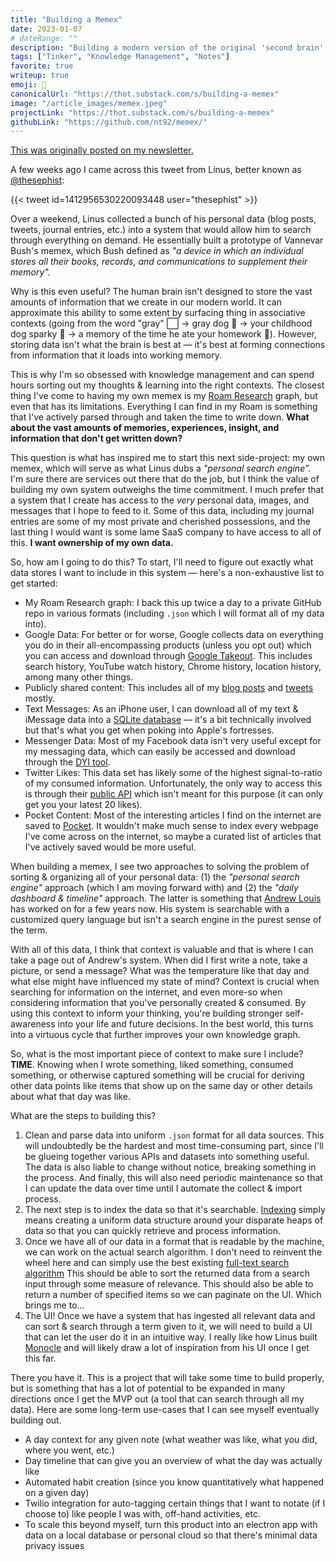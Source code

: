 ```yaml
---
title: "Building a Memex"
date: 2023-01-07
# dateRange: ""
description: "Building a modern version of the original 'second brain' by synthezing multiple data sources together into a cohesive system to search through my cruft of information."
tags: ["Tinker", "Knowledge Management", "Notes"]
favorite: true
writeup: true
emoji: 🧠
canonicalUrl: "https://thot.substack.com/s/building-a-memex"
image: "/article_images/memex.jpeg"
projectLink: "https://thot.substack.com/s/building-a-memex"
githubLink: "https://github.com/nt92/memex/"
---
```


[This was originally posted on my newsletter.](https://tinyletter.com/nikhilthota/letters/s02-e05-on-booling-knowledge-management-tooling)

A few weeks ago I came across this tweet from Linus, better known as [@thesephist](https://twitter.com/thesephist):

{{< tweet id=1412956530220093448 user="thesephist" >}}

Over a weekend, Linus collected a bunch of his personal data (blog posts, tweets, journal entries, etc.) into a system that would allow him to search through everything on demand. He essentially built a prototype of Vannevar Bush's memex, which Bush defined as *"a device in which an individual stores all their books, records, and communications to supplement their memory".*

Why is this even useful? The human brain isn't designed to store the vast amounts of information that we create in our modern world. It can approximate this ability to some extent by surfacing thing in associative contexts (going from the word "gray" ⬜️ -> gray dog 🐩 -> your childhood dog sparky 🥺 -> a memory of the time he ate your homework 🧾). However, storing data isn't what the brain is best at — it's best at forming connections from information that it loads into working memory.

This is why I'm so obsessed with knowledge management and can spend hours sorting out my thoughts & learning into the right contexts. The closest thing I've come to having my own memex is my [Roam Research](https://roamresearch.com/) graph, but even that has its limitations. Everything I can find in my Roam is something that I've actively parsed through and taken the time to write down. **What about the vast amounts of memories, experiences, insight, and information that don't get written down?**

This question is what has inspired me to start this next side-project: my own memex, which will serve as what Linus dubs a *"personal search engine".* I'm sure there are services out there that do the job, but I think the value of building my own system outweighs the time commitment. I much prefer that a system that I create has access to the *very* personal data, images, and messages that I hope to feed to it. Some of this data, including my journal entries are some of my most private and cherished possessions, and the last thing I would want is some lame SaaS company to have access to all of this. **I want ownership of my own data.**

So, how am I going to do this? To start, I'll need to figure out exactly what data stores I want to include in this system — here's a non-exhaustive list to get started:

* My Roam Research graph: I back this up twice a day to a private GitHub repo in various formats (including `.json` which I will format all of my data into).
* Google Data: For better or for worse, Google collects data on everything you do in their all-encompassing products (unless you opt out) which you can access and download through [Google Takeout](https://takeout.google.com/). This includes search history, YouTube watch history, Chrome history, location history, among many other things.
* Publicly shared content: This includes all of my [blog posts](https://nikhilthota.com/) and [tweets](https://twitter.com/nikhilthota) mostly.
* Text Messages: As an iPhone user, I can download all of my text & iMessage data into a [SQLite database](https://spin.atomicobject.com/2020/05/22/search-imessage-sql/) — it's a bit technically involved but that's what you get when poking into Apple's fortresses.
* Messenger Data: Most of my Facebook data isn't very useful except for my messaging data, which can easily be accessed and download through the [DYI tool](https://www.facebook.com/dyi/).
* Twitter Likes: This data set has likely some of the highest signal-to-ratio of my consumed information. Unfortunately, the only way to access this is through their [public API](https://developer.twitter.com/en/docs/twitter-api/v1/tweets/post-and-engage/api-reference/get-favorites-list) which isn't meant for this purpose (it can only get you your latest 20 likes).
* Pocket Content: Most of the interesting articles I find on the internet are saved to [Pocket](https://getpocket.com/). It wouldn't make much sense to index every webpage I've come across on the internet, so maybe a curated list of articles that I've actively saved would be more useful.

When building a memex, I see two approaches to solving the problem of sorting & organizing all of your personal data: (1) the *"personal search engine"* approach (which I am moving forward with) and (2) the *"daily dashboard & timeline"* approach. The latter is something that [Andrew Louis](https://hyfen.net/memex) has worked on for a few years now. His system is searchable with a customized query language but isn't a search engine in the purest sense of the term.

With all of this data, I think that context is valuable and that is where I can take a page out of Andrew's system. When did I first write a note, take a picture, or send a message? What was the temperature like that day and what else might have influenced my state of mind? Context is crucial when searching for information on the internet, and even more-so when considering information that you've personally created & consumed. By using this context to inform your thinking, you're building stronger self-awareness into your life and future decisions. In the best world, this turns into a virtuous cycle that further improves your own knowledge graph.

So, what is the most important piece of context to make sure I include? **TIME**. Knowing when I wrote something, liked something, consumed something, or otherwise captured something will be crucial for deriving other data points like items that show up on the same day or other details about what that day was like.

What are the steps to building this?

1. Clean and parse data into uniform `.json` format for all data sources. This will undoubtedly be the hardest and most time-consuming part, since I'll be glueing together various APIs and datasets into something useful. The data is also liable to change without notice, breaking something in the process. And finally, this will also need periodic maintenance so that I can update the data over time until I automate the collect & import process.
2. The next step is to index the data so that it's searchable. [Indexing](https://sibelius.substack.com/p/human-search-engine) simply means creating a uniform data structure around your disparate heaps of data so that you can quickly retrieve and process information.
3. Once we have all of our data in a format that is readable by the machine, we can work on the actual search algorithm. I don't need to reinvent the wheel here and can simply use the best existing [full-text search algorithm](https://en.wikipedia.org/wiki/Full-text_search) This should be able to sort the returned data from a search input through some measure of relevance. This should also be able to return a number of specified items so we can paginate on the UI. Which brings me to...
4. The UI! Once we have a system that has ingested all relevant data and can sort & search through a term given to it, we will need to build a UI that can let the user do it in an intuitive way. I really like how Linus built [Monocle](https://monocle.surge.sh/) and will likely draw a lot of inspiration from his UI once I get this far.

There you have it. This is a project that will take some time to build properly, but is something that has a lot of potential to be expanded in many directions once I get the MVP out (a tool that can search through all my data). Here are some long-term use-cases that I can see myself eventually building out.

* A day context for any given note (what weather was like, what you did, where you went, etc.)
* Day timeline that can give you an overview of what the day was actually like
* Automated habit creation (since you know quantitatively what happened on a given day)
* Twilio integration for auto-tagging certain things that I want to notate (if I choose to) like people I was with, off-hand activities, etc.
* To scale this beyond myself, turn this product into an electron app with data on a local database or personal cloud so that there's minimal data privacy issues
